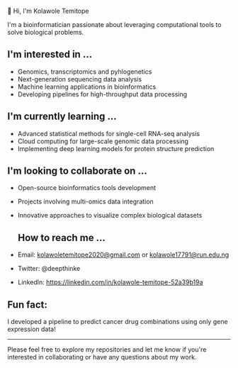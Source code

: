 👋 Hi, I'm Kolawole Temitope

I'm a bioinformatician passionate about leveraging computational tools to solve biological problems.

## I'm interested in ...
- Genomics, transcriptomics and pyhlogenetics
- Next-generation sequencing data analysis
- Machine learning applications in bioinformatics
- Developing pipelines for high-throughput data processing

## I'm currently learning ...
- Advanced statistical methods for single-cell RNA-seq analysis
- Cloud computing for large-scale genomic data processing
- Implementing deep learning models for protein structure prediction

## I'm looking to collaborate on ...
- Open-source bioinformatics tools development
- Projects involving multi-omics data integration
- Innovative approaches to visualize complex biological datasets

  ## How to reach me ...
- Email: kolawoletemitope2020@gmail.com or kolawole17791@run.edu.ng
- Twitter: @deepthinke
- LinkedIn: https://linkedin.com/in/kolawole-temitope-52a39b19a

##  Fun fact: 
I developed a pipeline to predict cancer drug combinations using only gene expression data!

---

Please feel free to explore my repositories and let me know if you're interested in collaborating or have any questions about my work.

<!---
BioInfoma/BioInfoma is a ✨ special ✨ repository because its `README.md` (this file) appears on your GitHub profile.
You can click the Preview link to take a look at your changes.
--->
